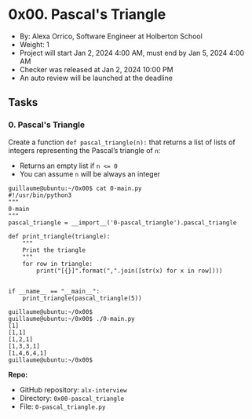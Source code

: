 # 0x00. Pascal's Triangle

-   By: Alexa Orrico, Software Engineer at Holberton School
-   Weight: 1
-   Project will start Jan 2, 2024 4:00 AM, must end by Jan 5, 2024 4:00 AM
-   Checker was released at Jan 2, 2024 10:00 PM
-   An auto review will be launched at the deadline

## Tasks

### 0\. Pascal's Triangle

Create a function `def pascal_triangle(n):` that returns a list of lists of integers representing the Pascal’s triangle of `n`:

-   Returns an empty list if `n <= 0`
-   You can assume `n` will be always an integer

```
guillaume@ubuntu:~/0x00$ cat 0-main.py
#!/usr/bin/python3
"""
0-main
"""
pascal_triangle = __import__('0-pascal_triangle').pascal_triangle

def print_triangle(triangle):
    """
    Print the triangle
    """
    for row in triangle:
        print("[{}]".format(",".join([str(x) for x in row])))


if __name__ == "__main__":
    print_triangle(pascal_triangle(5))

guillaume@ubuntu:~/0x00$ 
guillaume@ubuntu:~/0x00$ ./0-main.py
[1]
[1,1]
[1,2,1]
[1,3,3,1]
[1,4,6,4,1]
guillaume@ubuntu:~/0x00$ 
```

**Repo:**

-   GitHub repository: `alx-interview`
-   Directory: `0x00-pascal_triangle`
-   File: `0-pascal_triangle.py`
